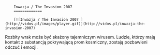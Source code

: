 
        Inwazja / The Invasion 2007 
        =============
        
        [![Inwazja / The Invasion 2007 ](http://vidos.pl/images/player.gif)](http://vidos.pl/inwazja-the-invasion-2007)
        
        
 Rozbity wrak może być skażony tajemniczym wirusem. Ludzie, którzy mają kontakt z substancją pokrywającą prom kosmiczny, zostają pozbawieni odczuć i emocji.
    